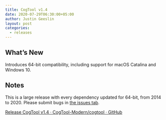 ```yaml
---
title: CogTool v1.4
date: 2020-07-29T06:30:00+05:00
author: Justin Geeslin
layout: post
categories:
  - releases  
---
```

## What’s New
Introduces 64-bit compatibility, including support for macOS Catalina and Windows 10.

## Notes
This is a large release with every dependency updated for 64-bit, from 2014 to 2020. Please submit bugs in [the issues tab](https://github.com/CogTool-Modern/cogtool/issues).

[Release CogTool v1.4 · CogTool-Modern/cogtool · GitHub](https://github.com/CogTool-Modern/cogtool/releases/tag/1.4)